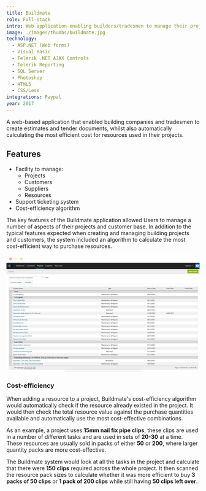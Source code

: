 ```yaml
---
title: Buildmate
role: Full-stack
intro: Web application enabling builders/tradesmen to manage their projects and tenders.
image: ./images/thumbs/buildmate.jpg
technology:
  - ASP.NET (Web forms)
  - Visual Basic
  - Telerik .NET AJAX Controls
  - Telerik Reporting
  - SQL Server
  - Photoshop
  - HTML5
  - CSS/Less
integrations: Paypal
year: 2017
---
```

A web-based application that enabled building companies and tradesmen to create estimates and tender documents, whilst also automatically calculating the most efficient cost for resources used in their projects.

## Features

* Facility to manage:
  * Projects
  * Customers
  * Suppliers
  * Resources
* Support ticketing system
* Cost-efficiency algorithm


The key features of the Buildmate application allowed Users to manage a number of aspects of their projects and customer base. In addition to the typical features expected when creating and managing building projects and customers, the system included an algorithm to calculate the most cost-efficient way to purchase resources.

[![Screenshot of the Buildmate web application](./images/buildmateapp.jpg)](./images/buildmateapp.jpg)

### Cost-efficiency
When adding a resource to a project, Buildmate's cost-efficiency algorithm would automatically check if the resource already existed in the project. It would then check the total resource value against the purchase quantities available and automatically use the most cost-effective combinations.

As an example, a project uses **15mm nail fix pipe clips**, these clips are used in a number of different tasks and are used in sets of **20-30** at a time. These resources are usually sold in packs of either **50** or **200**, where larger quantity packs are more cost-effective.

The Buildmate system would look at all the tasks in the project and calculate that there were **150 clips** required across the whole project. It then scanned the resource pack sizes to calculate whether it was more efficient to buy **3 packs of 50 clips** or **1 pack of 200 clips** while still having **50 clips left over**.